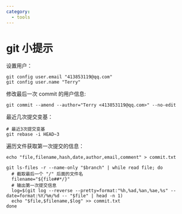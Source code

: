```yaml
---
category:
  - tools
---
```


# git 小提示

设置用户：

```shell
git config user.email "413853119@qq.com"
git config user.name "Terry"
```

修改最后一次 commit 的用户信息:

```shell
git commit --amend --author="Terry <413853119@qq.com>" --no-edit
```

最近几次提交变基：

```shell
# 最近3次提交变基
git rebase -i HEAD~3
```

遍历文件获取第一次提交的信息：

```shell
echo "file,filename,hash,date,author,email,comment" > commit.txt

git ls-files -r --name-only "$branch" | while read file; do
  # 截取最后一个 "/" 后面的文件名
  filename="${file##*/}"
  # 输出第一次提交信息
  log=$(git log --reverse --pretty=format:"%h,%ad,%an,%ae,%s" --date=format:%Y/%m/%d -- "$file" | head -n 1)
  echo "$file,$filename,$log" >> commit.txt
done
```
